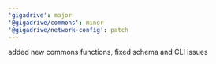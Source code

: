 ```yaml
---
'gigadrive': major
'@gigadrive/commons': minor
'@gigadrive/network-config': patch
---
```


added new commons functions, fixed schema and CLI issues
